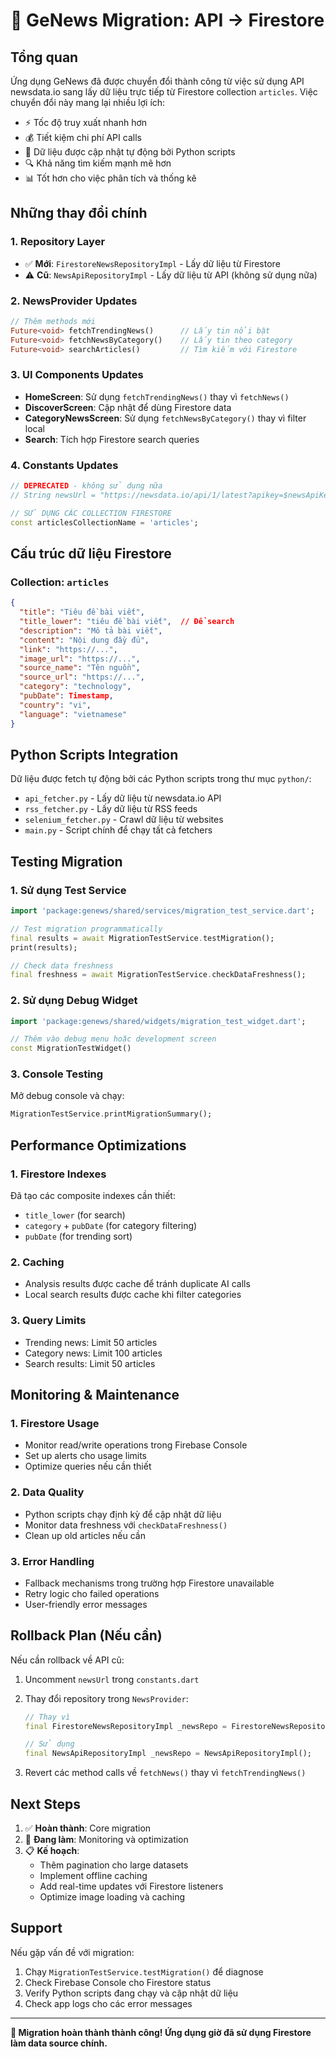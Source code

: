 # 🚀 GeNews Migration: API → Firestore

## Tổng quan

Ứng dụng GeNews đã được chuyển đổi thành công từ việc sử dụng API newsdata.io sang lấy dữ liệu trực tiếp từ Firestore collection `articles`. Việc chuyển đổi này mang lại nhiều lợi ích:

- ⚡ Tốc độ truy xuất nhanh hơn
- 💰 Tiết kiệm chi phí API calls
- 🔄 Dữ liệu được cập nhật tự động bởi Python scripts
- 🔍 Khả năng tìm kiếm mạnh mẽ hơn
- 📊 Tốt hơn cho việc phân tích và thống kê

## Những thay đổi chính

### 1. Repository Layer

- ✅ **Mới**: `FirestoreNewsRepositoryImpl` - Lấy dữ liệu từ Firestore
- ⚠️ **Cũ**: `NewsApiRepositoryImpl` - Lấy dữ liệu từ API (không sử dụng nữa)

### 2. NewsProvider Updates

```dart
// Thêm methods mới
Future<void> fetchTrendingNews()      // Lấy tin nổi bật
Future<void> fetchNewsByCategory()    // Lấy tin theo category
Future<void> searchArticles()         // Tìm kiếm với Firestore
```

### 3. UI Components Updates

- **HomeScreen**: Sử dụng `fetchTrendingNews()` thay vì `fetchNews()`
- **DiscoverScreen**: Cập nhật để dùng Firestore data
- **CategoryNewsScreen**: Sử dụng `fetchNewsByCategory()` thay vì filter local
- **Search**: Tích hợp Firestore search queries

### 4. Constants Updates

```dart
// DEPRECATED - không sử dụng nữa
// String newsUrl = "https://newsdata.io/api/1/latest?apikey=$newsApiKey&language=vi";

// SỬ DỤNG CÁC COLLECTION FIRESTORE
const articlesCollectionName = 'articles';
```

## Cấu trúc dữ liệu Firestore

### Collection: `articles`

```json
{
  "title": "Tiêu đề bài viết",
  "title_lower": "tiêu đề bài viết",  // Để search
  "description": "Mô tả bài viết",
  "content": "Nội dung đầy đủ",
  "link": "https://...",
  "image_url": "https://...",
  "source_name": "Tên nguồn",
  "source_url": "https://...",
  "category": "technology",
  "pubDate": Timestamp,
  "country": "vi",
  "language": "vietnamese"
}
```

## Python Scripts Integration

Dữ liệu được fetch tự động bởi các Python scripts trong thư mục `python/`:

- `api_fetcher.py` - Lấy dữ liệu từ newsdata.io API
- `rss_fetcher.py` - Lấy dữ liệu từ RSS feeds
- `selenium_fetcher.py` - Crawl dữ liệu từ websites
- `main.py` - Script chính để chạy tất cả fetchers

## Testing Migration

### 1. Sử dụng Test Service

```dart
import 'package:genews/shared/services/migration_test_service.dart';

// Test migration programmatically
final results = await MigrationTestService.testMigration();
print(results);

// Check data freshness
final freshness = await MigrationTestService.checkDataFreshness();
```

### 2. Sử dụng Debug Widget

```dart
import 'package:genews/shared/widgets/migration_test_widget.dart';

// Thêm vào debug menu hoặc development screen
const MigrationTestWidget()
```

### 3. Console Testing

Mở debug console và chạy:

```dart
MigrationTestService.printMigrationSummary();
```

## Performance Optimizations

### 1. Firestore Indexes

Đã tạo các composite indexes cần thiết:

- `title_lower` (for search)
- `category` + `pubDate` (for category filtering)
- `pubDate` (for trending sort)

### 2. Caching

- Analysis results được cache để tránh duplicate AI calls
- Local search results được cache khi filter categories

### 3. Query Limits

- Trending news: Limit 50 articles
- Category news: Limit 100 articles
- Search results: Limit 50 articles

## Monitoring & Maintenance

### 1. Firestore Usage

- Monitor read/write operations trong Firebase Console
- Set up alerts cho usage limits
- Optimize queries nếu cần thiết

### 2. Data Quality

- Python scripts chạy định kỳ để cập nhật dữ liệu
- Monitor data freshness với `checkDataFreshness()`
- Clean up old articles nếu cần

### 3. Error Handling

- Fallback mechanisms trong trường hợp Firestore unavailable
- Retry logic cho failed operations
- User-friendly error messages

## Rollback Plan (Nếu cần)

Nếu cần rollback về API cũ:

1. Uncomment `newsUrl` trong `constants.dart`
2. Thay đổi repository trong `NewsProvider`:

   ```dart
   // Thay vì
   final FirestoreNewsRepositoryImpl _newsRepo = FirestoreNewsRepositoryImpl();

   // Sử dụng
   final NewsApiRepositoryImpl _newsRepo = NewsApiRepositoryImpl();
   ```

3. Revert các method calls về `fetchNews()` thay vì `fetchTrendingNews()`

## Next Steps

1. ✅ **Hoàn thành**: Core migration
2. 🔄 **Đang làm**: Monitoring và optimization
3. 📋 **Kế hoạch**:
   - Thêm pagination cho large datasets
   - Implement offline caching
   - Add real-time updates với Firestore listeners
   - Optimize image loading và caching

## Support

Nếu gặp vấn đề với migration:

1. Chạy `MigrationTestService.testMigration()` để diagnose
2. Check Firebase Console cho Firestore status
3. Verify Python scripts đang chạy và cập nhật dữ liệu
4. Check app logs cho các error messages

---

**🎉 Migration hoàn thành thành công! Ứng dụng giờ đã sử dụng Firestore làm data source chính.**
